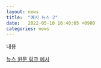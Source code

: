 ```yaml
---
layout: news
title:  "예시 뉴스 2"
date:   2022-05-10 16:40:05 +0900
categories: news
---
```


내용

[뉴스 원문 링크 예시](https://jekyllrb.com/docs/home)

